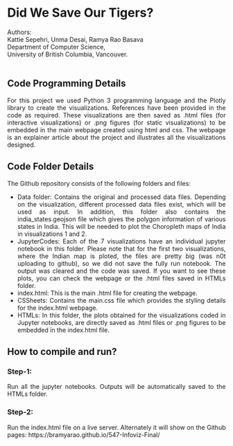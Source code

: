 # Did We Save Our Tigers?

Authors: <br/>
Kattie Sepehri, Unma Desai, Ramya Rao Basava<br/>
Department of Computer Science, <br/>
University of British Columbia, Vancouver.
<br/>
<br/>

## Code Programming Details
<div style="text-align: justify">
For this project we used Python 3 programming language and the Plotly library to create the visualizations. References have been provided in the code as required. These visualizations are then saved as .html files (for interactive visualizations) or .png figures (for static visualizations) to be embedded in the main webpage created using html and css. The webpage is an explainer article about the project and illustrates all the visualizations designed. 
</div>


## Code Folder Details
<div style="text-align: justify">
The Github repository consists of the following folders and files:
<ul style="list-style-type:disc;"> 
<li> Data folder: Contains the original and processed data files. Depending on the visualization, different processed data files exist, which will be used as input. In addition, this folder also contains the india_states.geojson file which gives the polygon information of various states in India. This will be needed to plot the Choropleth maps of India in visualizations 1 and 2. </li>
<li> JupyterCodes: Each of the 7 visualizations have an individual jupyter notebook in this folder. Please note that for the first two visualizations, where the Indian map is ploted, the files are pretty big (was n0t uploading to github), so we did not save the fully run notebook. The output was cleared and the code was saved. If you want to see these plots, you can check the webpage or the .html files saved in HTMLs folder. </li>
<li> index.html: This is the main .html file for creating the webpage. </li>
<li> CSSheets: Contains the main.css file which provides the styling details for the index.html webpage. </li>
<li>HTMLs: In this folder, the plots obtained for the visualizations coded in Jupyter notebooks, are directly saved as .html files or .png figures to be embedded in the index.html file.</li>
</ul>
</div> 

 ## How to compile and run?

 ### Step-1:
<div style="text-align: justify">
Run all the jupyter notebooks. Outputs will be automatically saved to the HTMLs folder.
</div>

 ### Step-2:
<div style="text-align: justify">
Run the index.html file on a live server. Alternately it will show on the Github pages: https://bramyarao.github.io/547-Infoviz-Final/
</div>


